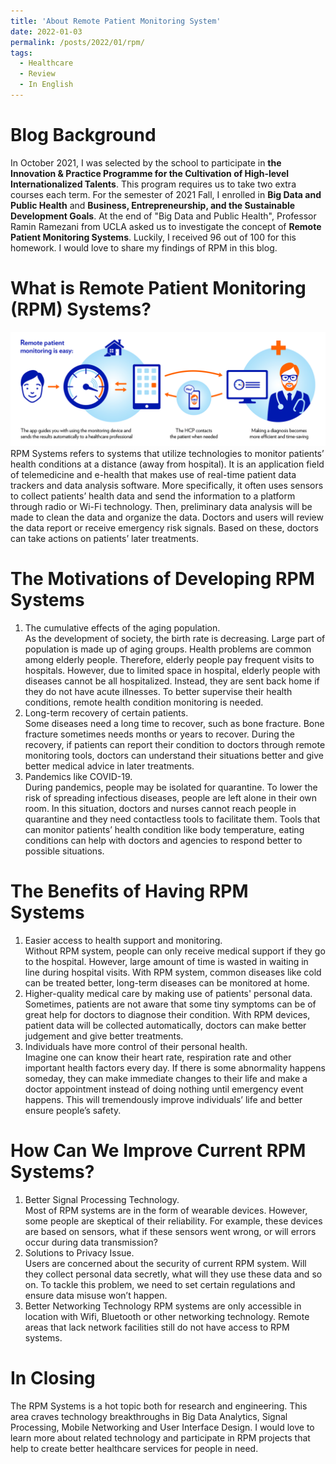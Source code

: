 ```yaml
---
title: 'About Remote Patient Monitoring System'
date: 2022-01-03
permalink: /posts/2022/01/rpm/
tags:
  - Healthcare
  - Review
  - In English
---
```

Blog Background
======
In October 2021, I was selected by the school to participate in **the Innovation & Practice Programme for the Cultivation of High-level Internationalized Talents**. This program requires us to take two extra courses each term. For the semester of 2021 Fall, I enrolled in **Big Data and Public Health** and **Business, Entrepreneurship, and the Sustainable Development Goals**. At the end of "Big Data and Public Health", Professor Ramin Ramezani from UCLA asked us to investigate the concept of **Remote Patient Monitoring Systems**. Luckily, I received 96 out of 100 for this homework. I would love to share my findings of RPM in this blog.

What is Remote Patient Monitoring (RPM) Systems?
======
![rpm](/images/RPM.png)  
RPM Systems refers to systems that utilize technologies to monitor patients’ health conditions at a distance (away from hospital). It is an application field of telemedicine and e-health that makes use of real-time patient data trackers and data analysis software. More specifically, it often uses sensors to collect patients’ health data and send the information to a platform through radio or Wi-Fi technology. Then, preliminary data analysis will be made to clean the data and organize the data. Doctors and users will review the data report or receive emergency risk signals. Based on these, doctors can take actions on patients’ later treatments.   

The Motivations of Developing RPM Systems
======
1.	The cumulative effects of the aging population.  
As the development of society, the birth rate is decreasing. Large part of population is made up of aging groups. Health problems are common among elderly people. Therefore, elderly people pay frequent visits to hospitals. However, due to limited space in hospital, elderly people with diseases cannot be all hospitalized. Instead, they are sent back home if they do not have acute illnesses. To better supervise their health conditions, remote health condition monitoring is needed.
2.	Long-term recovery of certain patients.  
Some diseases need a long time to recover, such as bone fracture. Bone fracture sometimes needs months or years to recover. During the recovery, if patients can report their condition to doctors through remote monitoring tools, doctors can understand their situations better and give better medical advice in later treatments. 
3.	Pandemics like COVID-19.  
During pandemics, people may be isolated for quarantine. To lower the risk of spreading infectious diseases, people are left alone in their own room. In this situation, doctors and nurses cannot reach people in quarantine and they need contactless tools to facilitate them. Tools that can monitor patients’ health condition like body temperature, eating conditions can help with doctors and agencies to respond better to possible situations.

The Benefits of Having RPM Systems
======
1.	Easier access to health support and monitoring.  
Without RPM system, people can only receive medical support if they go to the hospital. However, large amount of time is wasted in waiting in line during hospital visits. With RPM system, common diseases like cold can be treated better, long-term diseases can be monitored at home.
2.	Higher-quality medical care by making use of patients' personal data.  
Sometimes, patients are not aware that some tiny symptoms can be of great help for doctors to diagnose their condition. With RPM devices, patient data will be collected automatically, doctors can make better judgement and give better treatments.  
3.	Individuals have more control of their personal health.  
Imagine one can know their heart rate, respiration rate and other important health factors every day. If there is some abnormality happens someday, they can make immediate changes to their life and make a doctor appointment instead of doing nothing until emergency event happens. This will tremendously improve individuals’ life and better ensure people’s safety.

How Can We Improve Current RPM Systems?
======
1.	Better Signal Processing Technology.  
Most of RPM systems are in the form of wearable devices. However, some people are skeptical of their reliability. For example, these devices are based on sensors, what if these sensors went wrong, or will errors occur during data transmission?
2.	Solutions to Privacy Issue.  
Users are concerned about the security of current RPM system. Will they collect personal data secretly, what will they use these data and so on. To tackle this problem, we need to set certain regulations and ensure data misuse won’t happen.
3.	Better Networking Technology
RPM systems are only accessible in location with Wifi, Bluetooth or other networking technology. Remote areas that lack network facilities still do not have access to RPM systems. 

In Closing
======
The RPM Systems is a hot topic both for research and engineering. This area craves technology breakthroughs in Big Data Analytics, Signal Processing, Mobile Networking and User Interface Design. I would love to learn more about related technology and participate in RPM projects that help to create better healthcare services for people in need.
